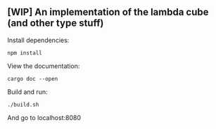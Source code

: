 ## [WIP] An implementation of the lambda cube (and other type stuff)

Install dependencies:
```
npm install
```

View the documentation:
```
cargo doc --open
```

Build and run:
```
./build.sh
```
And go to localhost:8080
